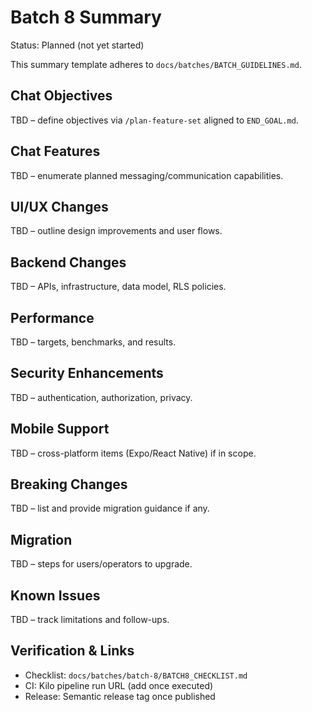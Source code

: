 # Batch 8 Summary

Status: Planned (not yet started)

This summary template adheres to `docs/batches/BATCH_GUIDELINES.md`.

## Chat Objectives
TBD – define objectives via `/plan-feature-set` aligned to `END_GOAL.md`.

## Chat Features
TBD – enumerate planned messaging/communication capabilities.

## UI/UX Changes
TBD – outline design improvements and user flows.

## Backend Changes
TBD – APIs, infrastructure, data model, RLS policies.

## Performance
TBD – targets, benchmarks, and results.

## Security Enhancements
TBD – authentication, authorization, privacy.

## Mobile Support
TBD – cross-platform items (Expo/React Native) if in scope.

## Breaking Changes
TBD – list and provide migration guidance if any.

## Migration
TBD – steps for users/operators to upgrade.

## Known Issues
TBD – track limitations and follow-ups.

## Verification & Links
- Checklist: `docs/batches/batch-8/BATCH8_CHECKLIST.md`
- CI: Kilo pipeline run URL (add once executed)
- Release: Semantic release tag once published
